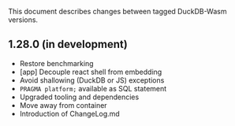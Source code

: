 This document describes changes between tagged DuckDB-Wasm versions.

1.28.0 (in development)
---
- Restore benchmarking
- [app] Decouple react shell from embedding
- Avoid shallowing (DuckDB or JS) exceptions
- `PRAGMA platform;` available as SQL statement 
- Upgraded tooling and dependencies
- Move  away from container
- Introduction of ChangeLog.md
